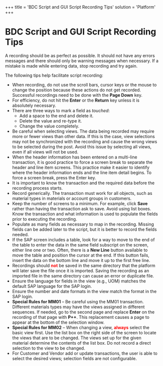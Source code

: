 +++
title = 'BDC Script and GUI Script Recording Tips'
solution = 'Platform'
+++

# BDC Script and GUI Script Recording Tips

A recording should be as perfect as possible. It should not have any
errors messages and there should only be warning messages when
necessary. If a mistake is made while entering data, stop recording and
try again.

The following tips help facilitate script recording:

  - When recording, do not use the scroll bars, cursor keys or the mouse
    to change the position because these actions do not get recorded.
    Successful recordings need to be done with the **Page Down** key.
  - For efficiency, do not hit the **Enter** or the **Return** key
    unless it is absolutely necessary.  
  - There are three ways to mark a field as *touched*: 
      - Add a space to the end and delete it.
      - Delete the value and re-type it.
    <!-- end list -->
      - Change the value completely.
  - Be careful when selecting views. The data being recorded may require
    more or fewer views than other data. If this is the case, view
    selections may not be synchronized with the recording and cause the
    wrong views to be selected during the post. Avoid this issue by
    selecting all views, even if all views will not be used.
  - When the header information has been entered on a multi-line
    transaction, it is good practice to force a screen break to separate
    the header and line item screens. This practice make it easier to
    identify where the header information ends and the line item detail
    begins. To force a screen break, press the Enter key.
  - It is important to know the transaction and the required data before
    the recording process starts.
  - Record generically. The transaction must work for all objects, such
    as material types in materials or account groups in customers.
  - Keep the number of screens to a minimum. For example, click **Save**
    rather than having the transaction ask to save. Avoid using list
    boxes. Know the transaction and what information is used to populate
    the fields prior to executing the recording.
  - Populate as many fields as necessary to map in the recording.
    Missing fields can be added later to the script, but it is better to
    record the fields needed.
  - If the SAP screen includes a table, look for a way to move to the
    end of the table to enter the data in the same field subscript on
    the screen, either line one or two. Often, there is a **New Line**
    button available to move the table and position the cursor at the
    end. If this button fails, insert the data on the bottom line and
    move it up to the first free line.
  - Recordings should
    **<span class="underline"><span style="color: #ff0000;">not</span></span>**
    be saved in the same directory that the platform will later save the
    file once it is imported. Saving the recording as an imported file
    in the same directory can cause an error or duplicate file.
  - Ensure the language for fields in the view (e.g., UOM) matches the
    default SAP language for the SAP login.
  - Ensure the number and date formats in the view match the format in
    the SAP login.
  - **Special Rules for MM01** – Be careful using the MM01 transaction.
    Different materials types may have the views assigned in different
    sequences. If needed, go to the second page and replace **Enter** on
    the recording of that page with **P++**. This replacement causes a
    page to appear at the bottom of the selection window.
  - **Special Rules for MM02** – When changing a view,
    **<span class="underline"><span style="color: #ff0000;">always</span></span>**
    select the basic view first. Use the list box on the right side of
    the screen to locate the views that are to be changed. The views set
    up for the given material determine the contents of the list box. Do
    not record a direct selection to the view to be changed.
  - For Customer and Vendor add or update transactions, the user is able
    to select the desired views; selection fields are not configurable.
